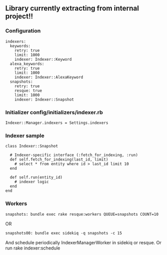 ## Library currently extracting from internal project!!

### Configuration

```
indexers:
  keywords:
    retry: true
    limit: 1000
    indexer: Indexer::Keyword
  alexa_keywords:
    retry: true
    limit: 1000
    indexer: Indexer::AlexaKeyword
  snapshots:
    retry: true
    resque: true
    limit: 1000
    indexer: Indexer::Snapshot
```

### Initializer config/initializers/indexer.rb

```
Indexer::Manager.indexers = Settings.indexers
```

### Indexer sample

```
class Indexer::Snapshot

  # Indexer-specific interface (:fetch_for_indexing, :run)
  def self.fetch_for_indexing(last_id, limit)
    # select * from entity where id > last_id limit 10
  end

  def self.run(entity_id)
    # indexer logic
  end
end
```

### Workers

```
snapshots: bundle exec rake resque:workers QUEUE=snapshots COUNT=10
```
OR
```
snapshots00: bundle exec sidekiq -q snapshots -c 15
```

And schedule periodically IndexerManagerWorker in sidekiq or resque. Or run rake indexer:schedule
